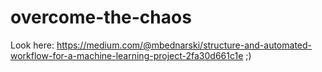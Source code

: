 # overcome-the-chaos

Look here: https://medium.com/@mbednarski/structure-and-automated-workflow-for-a-machine-learning-project-2fa30d661c1e ;)
